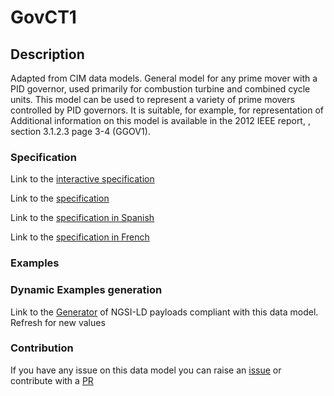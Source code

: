 # GovCT1

## Description 

Adapted from CIM data models. General model for any prime mover with a PID governor, used primarily for combustion turbine and combined cycle units. This model can be used to represent a variety of prime movers controlled by PID governors.  It is suitable, for example, for representation of     Additional information on this model is available in the 2012 IEEE report, , section 3.1.2.3 page 3-4 (GGOV1).
### Specification

Link to the [interactive specification](https://swagger.lab.fiware.org/?url=https://smart-data-models.github.io/dataModel.EnergyCIM/GovCT1/swagger.yaml)

Link to the [specification](https://smart-data-models.github.io/dataModel.EnergyCIM/GovCT1/doc/spec.md)

Link to the [specification in Spanish](https://smart-data-models.github.io/dataModel.EnergyCIM/GovCT1/doc/spec_ES.md)

Link to the [specification in French](https://smart-data-models.github.io/dataModel.EnergyCIM/GovCT1/doc/spec_FR.md)
### Examples
### Dynamic Examples generation

Link to the [Generator](https://smartdatamodels.org/extra/ngsi-ld_generator_v0.91.php?schemaUrl=https://raw.githubusercontent.com/smart-data-models/dataModel.EnergyCIM/master/GovCT1/schema.json&email=info@smartdatamodels.org) of NGSI-LD payloads compliant with this data model. Refresh for new values
### Contribution

 If you have any issue on this data model you can raise an [issue](https://github.com/smart-data-models/dataModel.EnergyCIM/issues)  or contribute with a [PR](https://github.com/smart-data-models/dataModel.EnergyCIM/pulls)